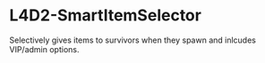 # L4D2-SmartItemSelector
Selectively gives items to survivors when they spawn and inlcudes VIP/admin options.
